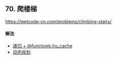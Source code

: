 ## 70. 爬楼梯

https://leetcode-cn.com/problems/climbing-stairs/


#### 解法  

* [递归 + @functools.lru_cache](_1.py)
* [动态规划](_2.py) 
